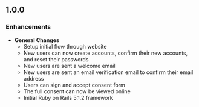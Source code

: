 ## 1.0.0

### Enhancements
- **General Changes**
  - Setup initial flow through website
  - New users can now create accounts, confirm their new accounts, and reset
    their passwords
  - New users are sent a welcome email
  - New users are sent an email verification email to confirm their email
    address
  - Users can sign and accept consent form
  - The full consent can now be viewed online
  - Initial Ruby on Rails 5.1.2 framework
